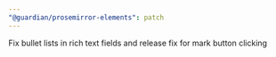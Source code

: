 ```yaml
---
"@guardian/prosemirror-elements": patch
---
```


Fix bullet lists in rich text fields and release fix for mark button clicking
